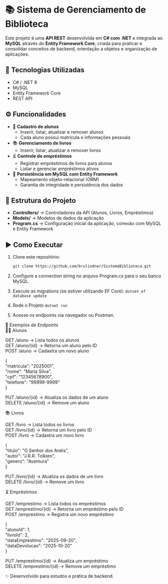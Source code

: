 # 📚 Sistema de Gerenciamento de Biblioteca

Este projeto é uma **API REST** desenvolvida em **C# com .NET** e integrada ao **MySQL** através do **Entity Framework Core**, criada para praticar e consolidar conceitos de backend, orientação a objetos e organização de aplicações.

## 🚀 Tecnologias Utilizadas
- C# / .NET 8
- MySQL
- Entity Framework Core
- REST API

## ⚙️ Funcionalidades
- 📘 **Cadastro de alunos**
  - Inserir, listar, atualizar e remover alunos
  - Cada aluno possui matrícula e informações pessoais
- 📚 **Gerenciamento de livros**
  - Inserir, listar, atualizar e remover livros
- ⏳ **Controle de empréstimos**
  - Registrar empréstimos de livros para alunos
  - Listar e gerenciar empréstimos ativos
- 💾 **Persistência em MySQL com Entity Framework**
  - Mapeamento objeto-relacional (ORM)
  - Garantia de integridade e persistência dos dados

## 📂 Estrutura do Projeto
- **Controllers/** → Controladores da API (Alunos, Livros, Empréstimos)  
- **Models/** → Modelos de dados da aplicação  
- **Program.cs** → Configuração inicial da aplicação, conexão com MySQL e Entity Framework  

## ▶️ Como Executar
1. Clone este repositório:
   ```bash
   git clone https://github.com/brulindner/SistemaBiblioteca.git
   
2. Configure a connection string no arquivo Program.cs para o seu banco MySQL.
   
3. Execute as migrations (se estiver utilizando EF Core):
   ```dotnet ef database update```

4. Rode o Projeto
   ```dotnet run```

5. Acesse os endpoints via navegador ou Postman.

📌 Exemplos de Endpoints <br>
👩‍🎓 Alunos

GET /aluno → Lista todos os alunos <br>
GET /aluno/{id} → Retorna um aluno pelo ID <br>
POST /aluno → Cadastra um novo aluno <br>

{ <br>
  "matricula": "2025001",   
  "nome": "Maria Silva",   
  "cpf": "12345678900",  
  "telefone": "99999-9999"  
}

PUT /aluno/{id} → Atualiza os dados de um aluno <br>
DELETE /aluno/{id} → Remove um aluno <br>

📚 Livros <br>

GET /livro → Lista todos os livros  
GET /livro/{id} → Retorna um livro pelo ID  
POST /livro → Cadastra um novo livro  

{  
  "titulo": "O Senhor dos Anéis",  
  "autor": "J.R.R. Tolkien",  
  "genero": "Aventura"  
}  

PUT /livro/{id} → Atualiza os dados de um livro <br>
DELETE /livro/{id} → Remove um livro <br>

⏳ Empréstimos<br>

GET /emprestimo → Lista todos os empréstimos  
GET /emprestimo/{id} → Retorna um empréstimo pelo ID  
POST /emprestimo → Registra um novo empréstimo  

{  
  "alunoId": 1,  
  "livroId": 2,  
  "dataEmprestimo": "2025-09-20",  
  "dataDevolucao": "2025-10-20"  
}  

PUT /emprestimo/{id} → Atualiza um empréstimo <br>
DELETE /emprestimo/{id} → Remove um empréstimo <br>
 
✨ Desenvolvido para estudos e prática de backend.
